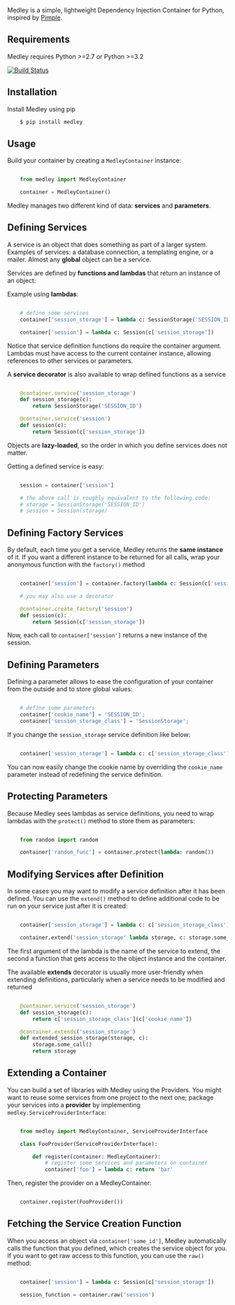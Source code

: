 Medley is a simple, lightweight Dependency Injection Container for Python, inspired by [Pimple](https://github.com/silexphp/Pimple).


Requirements
------------
Medley requires Python >=2.7 or Python >=3.2

[![Build Status](https://travis-ci.org/illumine-interactive/medley.svg?branch=master)](https://travis-ci.org/illumine-interactive/medley)


Installation
------------
Install Medley using pip

```bash
    $ pip install medley
```

Usage
-----

Build your container by creating a ``MedleyContainer`` instance:

```python

    from medley import MedleyContainer

    container = MedleyContainer()
```

Medley manages two different kind of data: **services** and **parameters**.


Defining Services
-----------------

A service is an object that does something as part of a larger system. Examples
of services: a database connection, a templating engine, or a mailer. Almost
any **global** object can be a service.

Services are defined by **functions and lambdas** that return an instance of an
object:

Example using **lambdas**:

```python

    # define some services
    container['session_storage'] = lambda c: SessionStorage('SESSION_ID')

    container['session'] = lambda c: Session(c['session_storage'])
```

Notice that service definition functions do require the container argument.
Lambdas must have access to the current container instance, allowing references
to other services or parameters.

A **service decorator** is also available to wrap defined functions as a service

```python

    @container.service('session_storage')
    def session_storage(c):
        return SessionStorage('SESSION_ID')

    @container.service('session')
    def session(c):
        return Session(c['session_storage'])
```


Objects are **lazy-loaded**, so the order in which you define services
does not matter.

Getting a defined service is easy:

```python

    session = container['session']

    # the above call is roughly equivalent to the following code:
    # storage = SessionStorage('SESSION_ID')
    # session = Session(storage)
```

Defining Factory Services
-------------------------

By default, each time you get a service, Medley returns the **same instance**
of it. If you want a different instance to be returned for all calls, wrap your
anonymous function with the ``factory()`` method

```python

    container['session'] = container.factory(lambda c: Session(c['session_storage']))

    # you may also use a decorator

    @container.create_factory('session')
    def session(c):
        return Session(c['session_storage'])
```

Now, each call to ``container['session']`` returns a new instance of the
session.


Defining Parameters
-------------------

Defining a parameter allows to ease the configuration of your container from
the outside and to store global values:

``` python

    # define some parameters
    container['cookie_name'] = 'SESSION_ID';
    container['session_storage_class'] = 'SessionStorage';
```

If you change the ``session_storage`` service definition like below:


```python

    container['session_storage'] = lambda c: c['session_storage_class'](c['cookie_name'])
```

You can now easily change the cookie name by overriding the
``cookie_name`` parameter instead of redefining the service
definition.


Protecting Parameters
---------------------

Because Medley sees lambdas as service definitions, you need to
wrap lambdas with the ``protect()`` method to store them as
parameters:

``` python

    from random import random

    container['random_func'] = container.protect(lambda: random())
```

Modifying Services after Definition
-----------------------------------

In some cases you may want to modify a service definition after it has been
defined. You can use the ``extend()`` method to define additional code to be
run on your service just after it is created:

```python

    container['session_storage'] = lambda c: c['session_storage_class'](c['cookie_name'])

    container.extend('session_storage' lambda storage, c: storage.some_call()
```

The first argument of the lambda is the name of the service to extend, the
second a function that gets access to the object instance and the container.

The available **extends** decorator is usually more user-friendly when extending
definitions, particularly when a service needs to be modified and returned

```python

    @container.service('session_storage')
    def session_storage(c):
        return c['session_storage_class'](c['cookie_name'])

    @container.extends('session_storage')
    def extended_session_storage(storage, c):
        storage.some_call()
        return storage
```

Extending a Container
---------------------

You can build a set of libraries with Medley using the Providers. You might want
to reuse some services from one project to the next one; package your services
into a **provider** by implementing ``medley.ServiceProviderInterface``:

```python

    from medley import MedleyContainer, ServiceProviderInterface

    class FooProvider(ServiceProviderInterface):

        def register(container: MedleyContainer):
            # register some services and parameters on container
            container['foo'] = lambda c: return 'bar'
```

Then, register the provider on a MedleyContainer:

```python

    container.register(FooProvider())
```


Fetching the Service Creation Function
--------------------------------------

When you access an object via ```container['some_id']```, Medley automatically
calls the function that you defined, which creates the service object for you.
If you want to get raw access to this function, you can use the ``raw()``
method:

```python

    container['session'] = lambda c: Session(c['session_storage'])

    session_function = container.raw('session')
```

